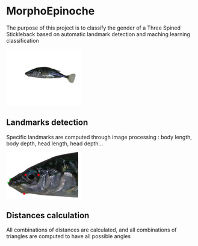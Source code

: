 # MorphoEpinoche

The purpose of this project is to classify the gender of a Three Spined Stickleback based on automatic landmark detection and maching learning classification

<img src="https://github.com/RalphMasson/MorphoEpinoche/blob/master/images/IMGP1152M.JPG" width="200">

## Landmarks detection ## 

Specific landmarks are computed through image processing : body length, body depth, head length, head depth...

<img src="https://github.com/RalphMasson/MorphoEpinoche/blob/master/images/illustration.jpg" width="200">


## Distances calculation ##

All combinations of distances are calculated, and all combinations of triangles are computed to have all possible angles
